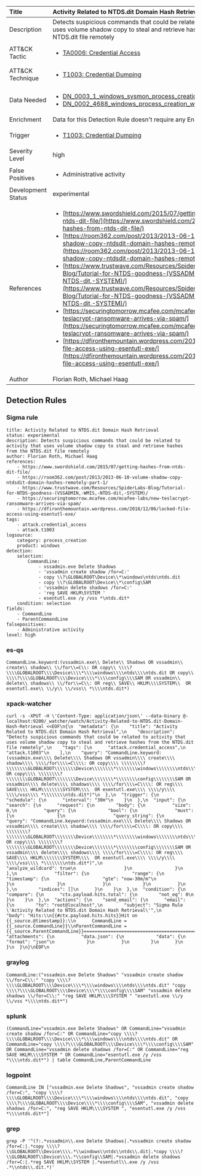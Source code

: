 | Title                | Activity Related to NTDS.dit Domain Hash Retrieval                                                                                                                                                 |
|:---------------------|:------------------------------------------------------------------------------------------------------------------------------------------------------------|
| Description          | Detects suspicious commands that could be related to activity that uses volume shadow copy to steal and retrieve hashes from the NTDS.dit file remotely                                                                                                                                           |
| ATT&amp;CK Tactic    |  <ul><li>[TA0006: Credential Access](https://attack.mitre.org/tactics/TA0006)</li></ul>  |
| ATT&amp;CK Technique | <ul><li>[T1003: Credential Dumping](https://attack.mitre.org/techniques/T1003)</li></ul>  |
| Data Needed          | <ul><li>[DN_0003_1_windows_sysmon_process_creation](../Data_Needed/DN_0003_1_windows_sysmon_process_creation.md)</li><li>[DN_0002_4688_windows_process_creation_with_commandline](../Data_Needed/DN_0002_4688_windows_process_creation_with_commandline.md)</li></ul>  |
| Enrichment           |  Data for this Detection Rule doesn't require any Enrichments.  |
| Trigger              | <ul><li>[T1003: Credential Dumping](../Triggers/T1003.md)</li></ul>  |
| Severity Level       | high |
| False Positives      | <ul><li>Administrative activity</li></ul>  |
| Development Status   | experimental |
| References           | <ul><li>[https://www.swordshield.com/2015/07/getting-hashes-from-ntds-dit-file/](https://www.swordshield.com/2015/07/getting-hashes-from-ntds-dit-file/)</li><li>[https://room362.com/post/2013/2013-06-10-volume-shadow-copy-ntdsdit-domain-hashes-remotely-part-1/](https://room362.com/post/2013/2013-06-10-volume-shadow-copy-ntdsdit-domain-hashes-remotely-part-1/)</li><li>[https://www.trustwave.com/Resources/SpiderLabs-Blog/Tutorial-for-NTDS-goodness-(VSSADMIN,-WMIS,-NTDS-dit,-SYSTEM)/](https://www.trustwave.com/Resources/SpiderLabs-Blog/Tutorial-for-NTDS-goodness-(VSSADMIN,-WMIS,-NTDS-dit,-SYSTEM)/)</li><li>[https://securingtomorrow.mcafee.com/mcafee-labs/new-teslacrypt-ransomware-arrives-via-spam/](https://securingtomorrow.mcafee.com/mcafee-labs/new-teslacrypt-ransomware-arrives-via-spam/)</li><li>[https://dfironthemountain.wordpress.com/2018/12/06/locked-file-access-using-esentutl-exe/](https://dfironthemountain.wordpress.com/2018/12/06/locked-file-access-using-esentutl-exe/)</li></ul>  |
| Author               | Florian Roth, Michael Haag |


## Detection Rules

### Sigma rule

```
title: Activity Related to NTDS.dit Domain Hash Retrieval
status: experimental
description: Detects suspicious commands that could be related to activity that uses volume shadow copy to steal and retrieve hashes from the NTDS.dit file remotely
author: Florian Roth, Michael Haag
references:
    - https://www.swordshield.com/2015/07/getting-hashes-from-ntds-dit-file/
    - https://room362.com/post/2013/2013-06-10-volume-shadow-copy-ntdsdit-domain-hashes-remotely-part-1/
    - https://www.trustwave.com/Resources/SpiderLabs-Blog/Tutorial-for-NTDS-goodness-(VSSADMIN,-WMIS,-NTDS-dit,-SYSTEM)/
    - https://securingtomorrow.mcafee.com/mcafee-labs/new-teslacrypt-ransomware-arrives-via-spam/
    - https://dfironthemountain.wordpress.com/2018/12/06/locked-file-access-using-esentutl-exe/
tags:
    - attack.credential_access
    - attack.t1003
logsource:
    category: process_creation
    product: windows
detection:
    selection:
        CommandLine:
            - vssadmin.exe Delete Shadows
            - 'vssadmin create shadow /for=C:'
            - copy \\?\GLOBALROOT\Device\\*\windows\ntds\ntds.dit
            - copy \\?\GLOBALROOT\Device\\*\config\SAM
            - 'vssadmin delete shadows /for=C:'
            - 'reg SAVE HKLM\SYSTEM '
            - esentutl.exe /y /vss *\ntds.dit*
    condition: selection
fields:
    - CommandLine
    - ParentCommandLine
falsepositives:
    - Administrative activity
level: high

```





### es-qs
    
```
CommandLine.keyword:(vssadmin.exe\\ Delete\\ Shadows OR vssadmin\\ create\\ shadow\\ \\/for\\=C\\: OR copy\\ \\\\?\\\\GLOBALROOT\\\\Device\\\\*\\\\windows\\\\ntds\\\\ntds.dit OR copy\\ \\\\?\\\\GLOBALROOT\\\\Device\\\\*\\\\config\\\\SAM OR vssadmin\\ delete\\ shadows\\ \\/for\\=C\\: OR reg\\ SAVE\\ HKLM\\\\SYSTEM\\  OR esentutl.exe\\ \\/y\\ \\/vss\\ *\\\\ntds.dit*)
```


### xpack-watcher
    
```
curl -s -XPUT -H \'Content-Type: application/json\' --data-binary @- localhost:9200/_watcher/watch/Activity-Related-to-NTDS.dit-Domain-Hash-Retrieval <<EOF\n{\n  "metadata": {\n    "title": "Activity Related to NTDS.dit Domain Hash Retrieval",\n    "description": "Detects suspicious commands that could be related to activity that uses volume shadow copy to steal and retrieve hashes from the NTDS.dit file remotely",\n    "tags": [\n      "attack.credential_access",\n      "attack.t1003"\n    ],\n    "query": "CommandLine.keyword:(vssadmin.exe\\\\ Delete\\\\ Shadows OR vssadmin\\\\ create\\\\ shadow\\\\ \\\\/for\\\\=C\\\\: OR copy\\\\ \\\\\\\\?\\\\\\\\GLOBALROOT\\\\\\\\Device\\\\\\\\*\\\\\\\\windows\\\\\\\\ntds\\\\\\\\ntds.dit OR copy\\\\ \\\\\\\\?\\\\\\\\GLOBALROOT\\\\\\\\Device\\\\\\\\*\\\\\\\\config\\\\\\\\SAM OR vssadmin\\\\ delete\\\\ shadows\\\\ \\\\/for\\\\=C\\\\: OR reg\\\\ SAVE\\\\ HKLM\\\\\\\\SYSTEM\\\\  OR esentutl.exe\\\\ \\\\/y\\\\ \\\\/vss\\\\ *\\\\\\\\ntds.dit*)"\n  },\n  "trigger": {\n    "schedule": {\n      "interval": "30m"\n    }\n  },\n  "input": {\n    "search": {\n      "request": {\n        "body": {\n          "size": 0,\n          "query": {\n            "bool": {\n              "must": [\n                {\n                  "query_string": {\n                    "query": "CommandLine.keyword:(vssadmin.exe\\\\ Delete\\\\ Shadows OR vssadmin\\\\ create\\\\ shadow\\\\ \\\\/for\\\\=C\\\\: OR copy\\\\ \\\\\\\\?\\\\\\\\GLOBALROOT\\\\\\\\Device\\\\\\\\*\\\\\\\\windows\\\\\\\\ntds\\\\\\\\ntds.dit OR copy\\\\ \\\\\\\\?\\\\\\\\GLOBALROOT\\\\\\\\Device\\\\\\\\*\\\\\\\\config\\\\\\\\SAM OR vssadmin\\\\ delete\\\\ shadows\\\\ \\\\/for\\\\=C\\\\: OR reg\\\\ SAVE\\\\ HKLM\\\\\\\\SYSTEM\\\\  OR esentutl.exe\\\\ \\\\/y\\\\ \\\\/vss\\\\ *\\\\\\\\ntds.dit*)",\n                    "analyze_wildcard": true\n                  }\n                }\n              ],\n              "filter": {\n                "range": {\n                  "timestamp": {\n                    "gte": "now-30m/m"\n                  }\n                }\n              }\n            }\n          }\n        },\n        "indices": []\n      }\n    }\n  },\n  "condition": {\n    "compare": {\n      "ctx.payload.hits.total": {\n        "not_eq": 0\n      }\n    }\n  },\n  "actions": {\n    "send_email": {\n      "email": {\n        "to": "root@localhost",\n        "subject": "Sigma Rule \'Activity Related to NTDS.dit Domain Hash Retrieval\'",\n        "body": "Hits:\\n{{#ctx.payload.hits.hits}}Hit on {{_source.@timestamp}}:\\n      CommandLine = {{_source.CommandLine}}\\nParentCommandLine = {{_source.ParentCommandLine}}================================================================================\\n{{/ctx.payload.hits.hits}}",\n        "attachments": {\n          "data.json": {\n            "data": {\n              "format": "json"\n            }\n          }\n        }\n      }\n    }\n  }\n}\nEOF\n
```


### graylog
    
```
CommandLine:("vssadmin.exe Delete Shadows" "vssadmin create shadow \\/for=C\\:" "copy \\\\?\\\\GLOBALROOT\\\\Device\\\\*\\\\windows\\\\ntds\\\\ntds.dit" "copy \\\\?\\\\GLOBALROOT\\\\Device\\\\*\\\\config\\\\SAM" "vssadmin delete shadows \\/for=C\\:" "reg SAVE HKLM\\\\SYSTEM " "esentutl.exe \\/y \\/vss *\\\\ntds.dit*")
```


### splunk
    
```
(CommandLine="vssadmin.exe Delete Shadows" OR CommandLine="vssadmin create shadow /for=C:" OR CommandLine="copy \\\\?\\\\GLOBALROOT\\\\Device\\\\*\\\\windows\\\\ntds\\\\ntds.dit" OR CommandLine="copy \\\\?\\\\GLOBALROOT\\\\Device\\\\*\\\\config\\\\SAM" OR CommandLine="vssadmin delete shadows /for=C:" OR CommandLine="reg SAVE HKLM\\\\SYSTEM " OR CommandLine="esentutl.exe /y /vss *\\\\ntds.dit*") | table CommandLine,ParentCommandLine
```


### logpoint
    
```
CommandLine IN ["vssadmin.exe Delete Shadows", "vssadmin create shadow /for=C:", "copy \\\\?\\\\GLOBALROOT\\\\Device\\\\*\\\\windows\\\\ntds\\\\ntds.dit", "copy \\\\?\\\\GLOBALROOT\\\\Device\\\\*\\\\config\\\\SAM", "vssadmin delete shadows /for=C:", "reg SAVE HKLM\\\\SYSTEM ", "esentutl.exe /y /vss *\\\\ntds.dit*"]
```


### grep
    
```
grep -P '^(?:.*vssadmin\\.exe Delete Shadows|.*vssadmin create shadow /for=C:|.*copy \\\\?\\GLOBALROOT\\Device\\\\.*\\windows\\ntds\\ntds\\.dit|.*copy \\\\?\\GLOBALROOT\\Device\\\\.*\\config\\SAM|.*vssadmin delete shadows /for=C:|.*reg SAVE HKLM\\SYSTEM |.*esentutl\\.exe /y /vss .*\\ntds\\.dit.*)'
```



